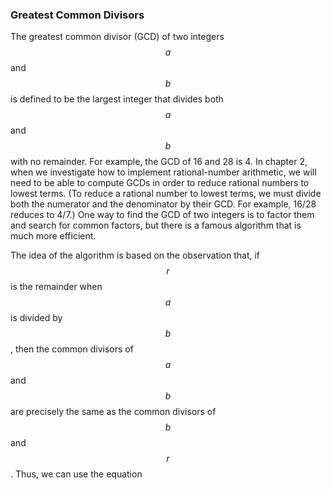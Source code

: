 ### Greatest Common Divisors

The greatest common divisor (GCD) of two integers $$a$$ and $$b$$ is defined to be the largest integer that divides both $$a$$ and $$b$$ with no remainder. For example, the GCD of 16 and 28 is 4. In chapter 2, when we investigate how to implement rational-number arithmetic, we will need to be able to compute GCDs in order to reduce rational numbers to lowest terms. (To reduce a rational number to lowest terms, we must divide both the numerator and the denominator by their GCD. For example, 16/28 reduces to 4/7.) One way to find the GCD of two integers is to factor them and search for common factors, but there is a famous algorithm that is much more efficient.

The idea of the algorithm is based on the observation that, if $$r$$ is the remainder when $$a$$ is divided by $$b$$, then the common divisors of $$a$$ and $$b$$ are precisely the same as the common divisors of $$b$$ and $$r$$. Thus, we can use the equation 